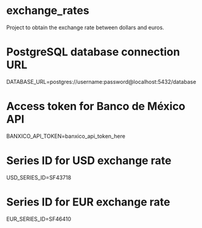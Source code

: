 # exchange_rates
Project to obtain the exchange rate between dollars and euros.

# PostgreSQL database connection URL
DATABASE_URL=postgres://username:password@localhost:5432/database

# Access token for Banco de México API
BANXICO_API_TOKEN=banxico_api_token_here

# Series ID for USD exchange rate
USD_SERIES_ID=SF43718

# Series ID for EUR exchange rate
EUR_SERIES_ID=SF46410
